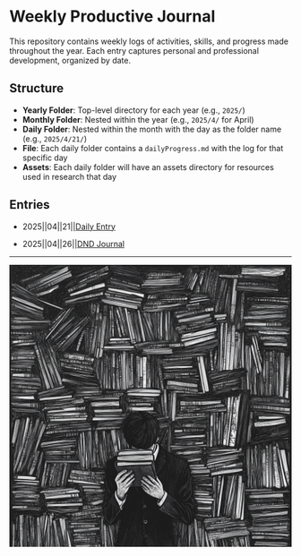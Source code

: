 # Weekly Productive Journal

This repository contains weekly logs of activities, skills, and progress made throughout the year.
Each entry captures personal and professional development, organized by date.

## Structure

- **Yearly Folder**: Top-level directory for each year (e.g., `2025/`)
- **Monthly Folder**: Nested within the year (e.g., `2025/4/` for April)
- **Daily Folder**: Nested within the month with the day as the folder name (e.g., `2025/4/21/`)
- **File**: Each daily folder contains a `dailyProgress.md` with the log for that specific day
- **Assets**: Each daily folder will have an assets directory for resources used in research that day

## Entries

- 2025||04||21||[Daily Entry](weeklyProductiveJournal/2025/4/21/dailyProgress.md)

- 2025||04||26||[DND Journal](dndJournal/2025/4/26/hermsJournal.md)

---

![Journal Keeper](./assets/keeperOfTheJournals.png)
